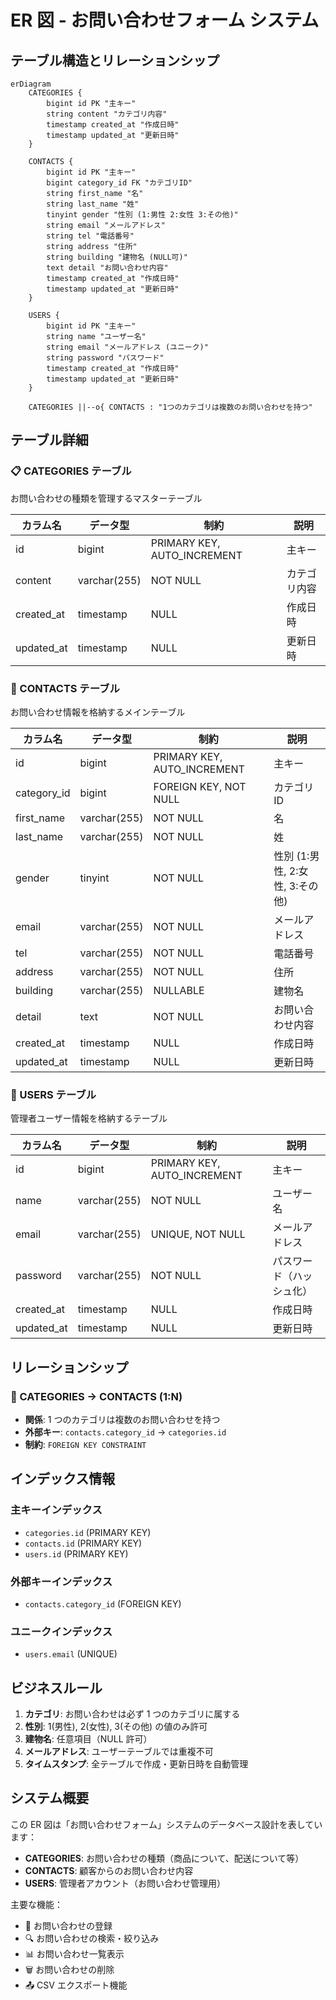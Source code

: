 # ER 図 - お問い合わせフォーム システム

## テーブル構造とリレーションシップ

```mermaid
erDiagram
    CATEGORIES {
        bigint id PK "主キー"
        string content "カテゴリ内容"
        timestamp created_at "作成日時"
        timestamp updated_at "更新日時"
    }

    CONTACTS {
        bigint id PK "主キー"
        bigint category_id FK "カテゴリID"
        string first_name "名"
        string last_name "姓"
        tinyint gender "性別 (1:男性 2:女性 3:その他)"
        string email "メールアドレス"
        string tel "電話番号"
        string address "住所"
        string building "建物名 (NULL可)"
        text detail "お問い合わせ内容"
        timestamp created_at "作成日時"
        timestamp updated_at "更新日時"
    }

    USERS {
        bigint id PK "主キー"
        string name "ユーザー名"
        string email "メールアドレス (ユニーク)"
        string password "パスワード"
        timestamp created_at "作成日時"
        timestamp updated_at "更新日時"
    }

    CATEGORIES ||--o{ CONTACTS : "1つのカテゴリは複数のお問い合わせを持つ"
```

## テーブル詳細

### 📋 CATEGORIES テーブル

お問い合わせの種類を管理するマスターテーブル

| カラム名   | データ型     | 制約                        | 説明         |
| ---------- | ------------ | --------------------------- | ------------ |
| id         | bigint       | PRIMARY KEY, AUTO_INCREMENT | 主キー       |
| content    | varchar(255) | NOT NULL                    | カテゴリ内容 |
| created_at | timestamp    | NULL                        | 作成日時     |
| updated_at | timestamp    | NULL                        | 更新日時     |

### 📝 CONTACTS テーブル

お問い合わせ情報を格納するメインテーブル

| カラム名    | データ型     | 制約                        | 説明                            |
| ----------- | ------------ | --------------------------- | ------------------------------- |
| id          | bigint       | PRIMARY KEY, AUTO_INCREMENT | 主キー                          |
| category_id | bigint       | FOREIGN KEY, NOT NULL       | カテゴリ ID                     |
| first_name  | varchar(255) | NOT NULL                    | 名                              |
| last_name   | varchar(255) | NOT NULL                    | 姓                              |
| gender      | tinyint      | NOT NULL                    | 性別 (1:男性, 2:女性, 3:その他) |
| email       | varchar(255) | NOT NULL                    | メールアドレス                  |
| tel         | varchar(255) | NOT NULL                    | 電話番号                        |
| address     | varchar(255) | NOT NULL                    | 住所                            |
| building    | varchar(255) | NULLABLE                    | 建物名                          |
| detail      | text         | NOT NULL                    | お問い合わせ内容                |
| created_at  | timestamp    | NULL                        | 作成日時                        |
| updated_at  | timestamp    | NULL                        | 更新日時                        |

### 👤 USERS テーブル

管理者ユーザー情報を格納するテーブル

| カラム名   | データ型     | 制約                        | 説明                     |
| ---------- | ------------ | --------------------------- | ------------------------ |
| id         | bigint       | PRIMARY KEY, AUTO_INCREMENT | 主キー                   |
| name       | varchar(255) | NOT NULL                    | ユーザー名               |
| email      | varchar(255) | UNIQUE, NOT NULL            | メールアドレス           |
| password   | varchar(255) | NOT NULL                    | パスワード（ハッシュ化） |
| created_at | timestamp    | NULL                        | 作成日時                 |
| updated_at | timestamp    | NULL                        | 更新日時                 |

## リレーションシップ

### 🔗 CATEGORIES → CONTACTS (1:N)

- **関係**: 1 つのカテゴリは複数のお問い合わせを持つ
- **外部キー**: `contacts.category_id` → `categories.id`
- **制約**: `FOREIGN KEY CONSTRAINT`

## インデックス情報

### 主キーインデックス

- `categories.id` (PRIMARY KEY)
- `contacts.id` (PRIMARY KEY)
- `users.id` (PRIMARY KEY)

### 外部キーインデックス

- `contacts.category_id` (FOREIGN KEY)

### ユニークインデックス

- `users.email` (UNIQUE)

## ビジネスルール

1. **カテゴリ**: お問い合わせは必ず 1 つのカテゴリに属する
2. **性別**: 1(男性), 2(女性), 3(その他) の値のみ許可
3. **建物名**: 任意項目（NULL 許可）
4. **メールアドレス**: ユーザーテーブルでは重複不可
5. **タイムスタンプ**: 全テーブルで作成・更新日時を自動管理

## システム概要

この ER 図は「お問い合わせフォーム」システムのデータベース設計を表しています：

- **CATEGORIES**: お問い合わせの種類（商品について、配送について等）
- **CONTACTS**: 顧客からのお問い合わせ内容
- **USERS**: 管理者アカウント（お問い合わせ管理用）

主要な機能：

- 📝 お問い合わせの登録
- 🔍 お問い合わせの検索・絞り込み
- 📊 お問い合わせ一覧表示
- 🗑️ お問い合わせの削除
- 📤 CSV エクスポート機能
